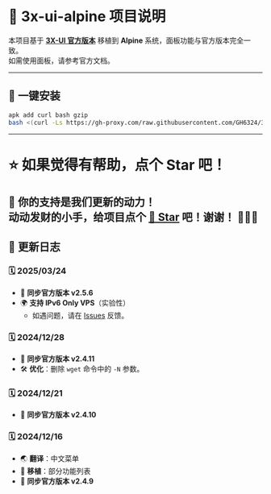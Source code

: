 # 🚀 3x-ui-alpine 项目说明

本项目基于 **[3X-UI 官方版本](https://github.com/MHSanaei/3x-ui)** 移植到 **Alpine** 系统，面板功能与官方版本完全一致。  
如需使用面板，请参考官方文档。

---

## 📌 一键安装

```sh
apk add curl bash gzip
bash <(curl -Ls https://gh-proxy.com/raw.githubusercontent.com/GH6324/3x-ui-alpine/master/install_alpine.sh)
```

---
# ⭐ 如果觉得有帮助，点个 Star 吧！

💖 **你的支持是我们更新的动力！**  
动动发财的小手，给项目点个 [🌟 Star](https://github.com/GH6324/3x-ui-alpine) 吧！谢谢！ 🎈🎈🎈  
---

## 📜 更新日志

### 🗓️ 2025/03/24
- 🔄 **同步官方版本 v2.5.6**  
- 🌍 **支持 IPv6 Only VPS**（实验性）  
  - 如遇问题，请在 [Issues](https://github.com/GH6324/3x-ui-alpine/issues/new) 反馈。

### 🗓️ 2024/12/28
- 🔄 **同步官方版本 v2.4.11**  
- 🛠️ **优化**：删除 `wget` 命令中的 `-N` 参数。

### 🗓️ 2024/12/21
- 🔄 **同步官方版本 v2.4.10**

### 🗓️ 2024/12/16
- 🌏 **翻译**：中文菜单  
- 🔧 **移植**：部分功能列表  
- 🔄 **同步官方版本 v2.4.9**

